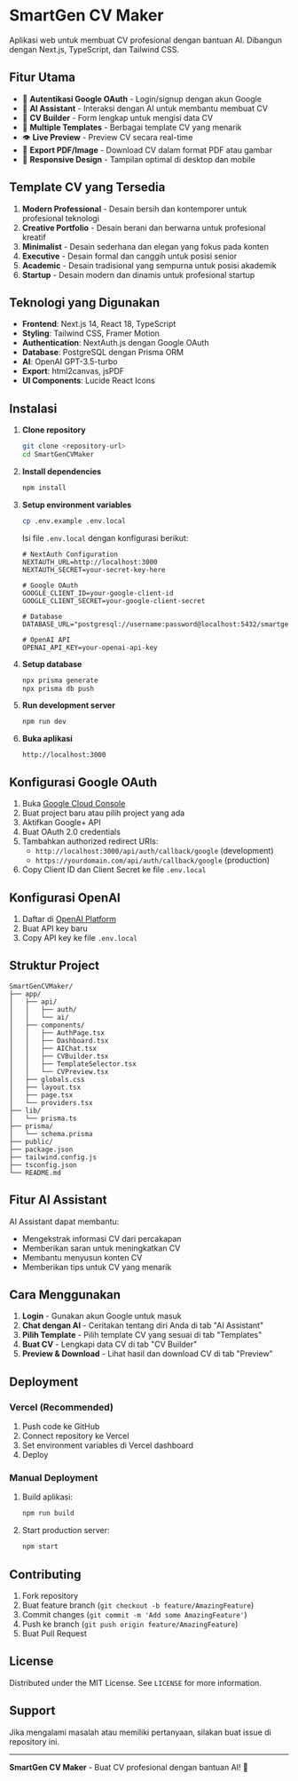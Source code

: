 # SmartGen CV Maker

Aplikasi web untuk membuat CV profesional dengan bantuan AI. Dibangun dengan Next.js, TypeScript, dan Tailwind CSS.

## Fitur Utama

- 🔐 **Autentikasi Google OAuth** - Login/signup dengan akun Google
- 🤖 **AI Assistant** - Interaksi dengan AI untuk membantu membuat CV
- 📝 **CV Builder** - Form lengkap untuk mengisi data CV
- 🎨 **Multiple Templates** - Berbagai template CV yang menarik
- 👁️ **Live Preview** - Preview CV secara real-time
- 📄 **Export PDF/Image** - Download CV dalam format PDF atau gambar
- 📱 **Responsive Design** - Tampilan optimal di desktop dan mobile

## Template CV yang Tersedia

1. **Modern Professional** - Desain bersih dan kontemporer untuk profesional teknologi
2. **Creative Portfolio** - Desain berani dan berwarna untuk profesional kreatif
3. **Minimalist** - Desain sederhana dan elegan yang fokus pada konten
4. **Executive** - Desain formal dan canggih untuk posisi senior
5. **Academic** - Desain tradisional yang sempurna untuk posisi akademik
6. **Startup** - Desain modern dan dinamis untuk profesional startup

## Teknologi yang Digunakan

- **Frontend**: Next.js 14, React 18, TypeScript
- **Styling**: Tailwind CSS, Framer Motion
- **Authentication**: NextAuth.js dengan Google OAuth
- **Database**: PostgreSQL dengan Prisma ORM
- **AI**: OpenAI GPT-3.5-turbo
- **Export**: html2canvas, jsPDF
- **UI Components**: Lucide React Icons

## Instalasi

1. **Clone repository**
   ```bash
   git clone <repository-url>
   cd SmartGenCVMaker
   ```

2. **Install dependencies**
   ```bash
   npm install
   ```

3. **Setup environment variables**
   ```bash
   cp .env.example .env.local
   ```
   
   Isi file `.env.local` dengan konfigurasi berikut:
   ```env
   # NextAuth Configuration
   NEXTAUTH_URL=http://localhost:3000
   NEXTAUTH_SECRET=your-secret-key-here

   # Google OAuth
   GOOGLE_CLIENT_ID=your-google-client-id
   GOOGLE_CLIENT_SECRET=your-google-client-secret

   # Database
   DATABASE_URL="postgresql://username:password@localhost:5432/smartgen_cv_maker"

   # OpenAI API
   OPENAI_API_KEY=your-openai-api-key
   ```

4. **Setup database**
   ```bash
   npx prisma generate
   npx prisma db push
   ```

5. **Run development server**
   ```bash
   npm run dev
   ```

6. **Buka aplikasi**
   ```
   http://localhost:3000
   ```

## Konfigurasi Google OAuth

1. Buka [Google Cloud Console](https://console.cloud.google.com/)
2. Buat project baru atau pilih project yang ada
3. Aktifkan Google+ API
4. Buat OAuth 2.0 credentials
5. Tambahkan authorized redirect URIs:
   - `http://localhost:3000/api/auth/callback/google` (development)
   - `https://yourdomain.com/api/auth/callback/google` (production)
6. Copy Client ID dan Client Secret ke file `.env.local`

## Konfigurasi OpenAI

1. Daftar di [OpenAI Platform](https://platform.openai.com/)
2. Buat API key baru
3. Copy API key ke file `.env.local`

## Struktur Project

```
SmartGenCVMaker/
├── app/
│   ├── api/
│   │   ├── auth/
│   │   └── ai/
│   ├── components/
│   │   ├── AuthPage.tsx
│   │   ├── Dashboard.tsx
│   │   ├── AIChat.tsx
│   │   ├── CVBuilder.tsx
│   │   ├── TemplateSelector.tsx
│   │   └── CVPreview.tsx
│   ├── globals.css
│   ├── layout.tsx
│   ├── page.tsx
│   └── providers.tsx
├── lib/
│   └── prisma.ts
├── prisma/
│   └── schema.prisma
├── public/
├── package.json
├── tailwind.config.js
├── tsconfig.json
└── README.md
```

## Fitur AI Assistant

AI Assistant dapat membantu:
- Mengekstrak informasi CV dari percakapan
- Memberikan saran untuk meningkatkan CV
- Membantu menyusun konten CV
- Memberikan tips untuk CV yang menarik

## Cara Menggunakan

1. **Login** - Gunakan akun Google untuk masuk
2. **Chat dengan AI** - Ceritakan tentang diri Anda di tab "AI Assistant"
3. **Pilih Template** - Pilih template CV yang sesuai di tab "Templates"
4. **Buat CV** - Lengkapi data CV di tab "CV Builder"
5. **Preview & Download** - Lihat hasil dan download CV di tab "Preview"

## Deployment

### Vercel (Recommended)

1. Push code ke GitHub
2. Connect repository ke Vercel
3. Set environment variables di Vercel dashboard
4. Deploy

### Manual Deployment

1. Build aplikasi:
   ```bash
   npm run build
   ```

2. Start production server:
   ```bash
   npm start
   ```

## Contributing

1. Fork repository
2. Buat feature branch (`git checkout -b feature/AmazingFeature`)
3. Commit changes (`git commit -m 'Add some AmazingFeature'`)
4. Push ke branch (`git push origin feature/AmazingFeature`)
5. Buat Pull Request

## License

Distributed under the MIT License. See `LICENSE` for more information.

## Support

Jika mengalami masalah atau memiliki pertanyaan, silakan buat issue di repository ini.

---

**SmartGen CV Maker** - Buat CV profesional dengan bantuan AI! 🚀
